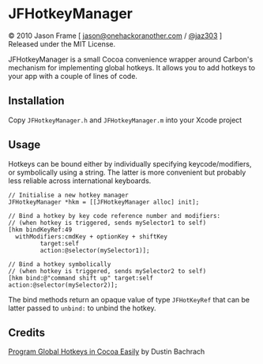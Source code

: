 JFHotkeyManager
===============

&copy; 2010 Jason Frame [ [jason@onehackoranother.com](mailto:jason@onehackoranother.com) / [@jaz303](http://twitter.com/jaz303) ]  
Released under the MIT License.

JFHotkeyManager is a small Cocoa convenience wrapper around Carbon's mechanism for implementing global hotkeys. It allows you to add hotkeys to your app with a couple of lines of code.

Installation
------------

Copy `JFHotkeyManager.h` and `JFHotkeyManager.m` into your Xcode project

Usage
-----

Hotkeys can be bound either by individually specifying keycode/modifiers, or symbolically using a string. The latter is more convenient but probably less reliable across international keyboards.

    // Initialise a new hotkey manager
    JFHotkeyManager *hkm = [[JFHotkeyManager alloc] init];

    // Bind a hotkey by key code reference number and modifiers:
    // (when hotkey is triggered, sends mySelector1 to self)
    [hkm bindKeyRef:49
      withModifiers:cmdKey + optionKey + shiftKey
             target:self
             action:@selector(mySelector1)];
    
    // Bind a hotkey symbolically
    // (when hotkey is triggered, sends mySelector2 to self)
    [hkm bind:@"command shift up" target:self action:@selector(mySelector2)];
    
The bind methods return an opaque value of type `JFHotKeyRef` that can be latter passed to `unbind:` to unbind the hotkey.

Credits
-------

[Program Global Hotkeys in Cocoa Easily](http://dbachrach.com/blog/2005/11/program-global-hotkeys-in-cocoa-easily/) by Dustin Bachrach